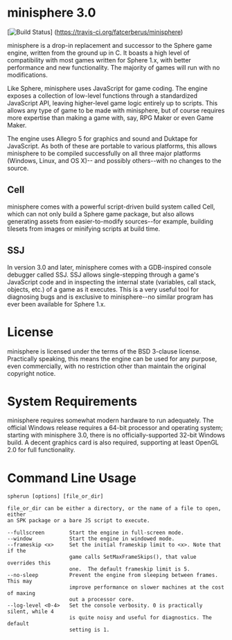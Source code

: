 minisphere 3.0
==============

[![Build Status](https://travis-ci.org/fatcerberus/minisphere.svg?branch=master)]
(https://travis-ci.org/fatcerberus/minisphere)

minisphere is a drop-in replacement and successor to the Sphere game engine,
written from the ground up in C.  It boasts a high level of compatibility with
most games written for Sphere 1.x, with better performance and new functionality.
The majority of games will run with no modifications.

Like Sphere, minisphere uses JavaScript for game coding. The engine exposes a
collection of low-level functions through a standardized JavaScript API, leaving
higher-level game logic entirely up to scripts. This allows any type of game to
be made with minisphere, but of course requires more expertise than making a
game with, say, RPG Maker or even Game Maker.

The engine uses Allegro 5 for graphics and sound and Duktape for JavaScript. As
both of these are portable to various platforms, this allows minisphere to be
compiled successfully on all three major platforms (Windows, Linux, and OS X)--
and possibly others--with no changes to the source.

Cell
----

minisphere comes with a powerful script-driven build system called Cell, which
can not only build a Sphere game package, but also allows generating assets from
easier-to-modify sources--for example, building tilesets from images or
minifying scripts at build time.

SSJ
------------------

In version 3.0 and later, minisphere comes with a GDB-inspired console debugger
called SSJ. SSJ allows single-stepping through a game's JavaScript code and
in inspecting the internal state (variables, call stack, objects, etc.) of a
game as it executes. This is a very useful tool for diagnosing bugs and is
exclusive to minisphere--no similar program has ever been available for
Sphere 1.x.


License
=======

minisphere is licensed under the terms of the BSD 3-clause license. Practically
speaking, this means the engine can be used for any purpose, even commercially,
with no restriction other than maintain the original copyright notice.


System Requirements
===================

minisphere requires somewhat modern hardware to run adequately.  The official
Windows release requires a 64-bit processor and operating system; starting with
minisphere 3.0, there is no officially-supported 32-bit Windows build.  A decent
graphics card is also required, supporting at least OpenGL 2.0 for full
functionality.


Command Line Usage
==================

```
spherun [options] [file_or_dir]

file_or_dir can be either a directory, or the name of a file to open, either
an SPK package or a bare JS script to execute.

--fullscreen        Start the engine in full-screen mode.
--window            Start the engine in windowed mode.
--frameskip <x>     Set the initial frameskip limit to <x>. Note that if the
					game calls SetMaxFrameSkips(), that value overrides this
                    one.  The default frameskip limit is 5.
--no-sleep          Prevent the engine from sleeping between frames. This may
                    improve performance on slower machines at the cost of maxing
					out a processor core.
--log-level <0-4>   Set the console verbosity. 0 is practically silent, while 4
                    is quite noisy and useful for diagnostics. The default
                    setting is 1.
```
